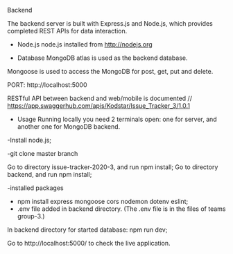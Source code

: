 Backend

The backend server is built with Express.js and Node.js, which provides completed REST APIs for data interaction.

- Node.js
node.js installed from http://nodejs.org

- Database
MongoDB atlas is used as the backend database.

Mongoose is used to access the MongoDB for post, get, put and delete.

PORT: http://localhost:5000

RESTful API between backend and web/mobile is documented
// https://app.swaggerhub.com/apis/Kodstar/Issue_Tracker_3/1.0.1

- Usage
Running locally you need 2 terminals open: one for server, and another one for MongoDB backend. 

-Install node.js; 

-git clone master branch

Go to directory issue-tracker-2020-3, and run npm install;
Go to directory backend, and run npm install;

-installed packages
* npm install express mongoose cors nodemon dotenv eslint;
* .env file added in backend directory. 
(The .env file is in the files of teams group-3.)

In backend directory for started database: npm run dev;

Go to http://localhost:5000/ to check the live application.
